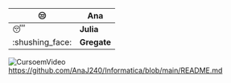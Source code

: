 | :unamused: | **Ana** |
| --- | --- |
| :sleeping: | **Julia** |
| :shushing\_face: | **Gregate** |

![CursoemVideo](https://www.florence.edu.br/wp-content/uploads/2022/08/Imagem-Materia_Dia-do-Cachorro-600x400.png)
https://github.com/AnaJ240/Informatica/blob/main/README.md 
